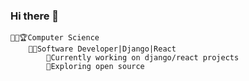 ### Hi there 👋
	👩‍🎓🏆Computer Science 
		👩‍💻Software Developer|Django|React
			🔭Currently working on django/react projects
			🌱Exploring open source 
	


<!--
**rosemutai/rosemutai** is a ✨ _special_ ✨ repository because its `README.md` (this file) appears on your GitHub profile.

Here are some ideas to get you started:

- 🔭 I’m currently working on ...
- 🌱 I’m currently learning ...
- 👯 I’m looking to collaborate on ...
- 🤔 I’m looking for help with ...
- 💬 Ask me about ...
- 📫 How to reach me: ...
- 😄 Pronouns: ...
- ⚡ Fun fact: ...
-->

